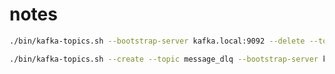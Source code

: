# notes

```bash
./bin/kafka-topics.sh --bootstrap-server kafka.local:9092 --delete --topic message_dlq
```

```bash
./bin/kafka-topics.sh --create --topic message_dlq --bootstrap-server kafka.local:9092
```